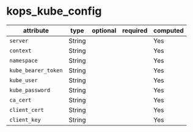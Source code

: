 # kops_kube_config

| attribute | type | optional | required | computed |
| --- | --- | --- | --- | --- |
| `server` | String |  |  | Yes |
| `context` | String |  |  | Yes |
| `namespace` | String |  |  | Yes |
| `kube_bearer_token` | String |  |  | Yes |
| `kube_user` | String |  |  | Yes |
| `kube_password` | String |  |  | Yes |
| `ca_cert` | String |  |  | Yes |
| `client_cert` | String |  |  | Yes |
| `client_key` | String |  |  | Yes |
